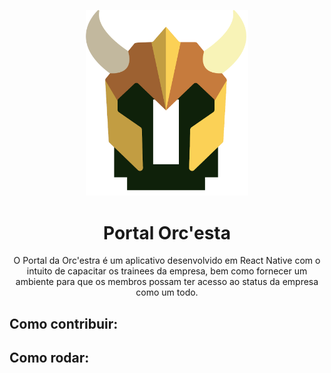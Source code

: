 <p align="center">
  <img src="https://raw.githubusercontent.com/OrcestraGamificacao/portalOrcApp/master/assets/Orc_estra_capacete_colorido.png" width="260" height="">
</p>

<h1 align="center"> Portal Orc'esta </h1>

<p align="center">O Portal da Orc'estra é um aplicativo desenvolvido em React Native com o intuito de capacitar os trainees da empresa, 
bem como fornecer um ambiente para que os membros possam ter acesso ao status da empresa como um todo.</p>

## Como contribuir:

## Como rodar:
